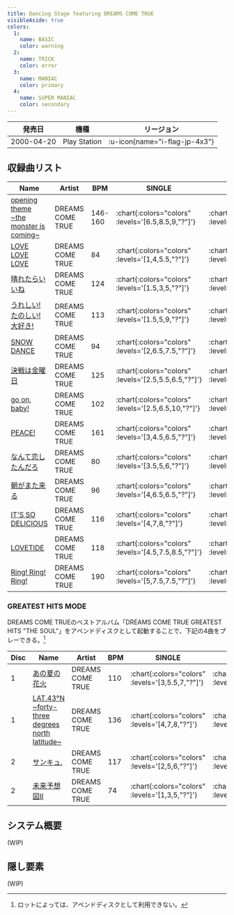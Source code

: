 ```yaml
---
title: Dancing Stage featuring DREAMS COME TRUE
visibleAside: true
colors:
  1:
    name: BASIC
    color: warning
  2:
    name: TRICK
    color: error
  3:
    name: MANIAC
    color: primary
  4:
    name: SUPER MANIAC
    color: secondary
---
```


|発売日|機種|リージョン|
|------|----|---------|
|2000-04-20|Play Station| :u-icon{name="i-flag-jp-4x3"} |

## 収録曲リスト

|Name|Artist|BPM|SINGLE|DOUBLE|COUPLE|
|----|------|---|------|------|------|
|[opening theme \~the monster is coming\~](/playstation-jp/dct/opening-theme)|DREAMS COME TRUE|146-160| :chart{:colors="colors" :levels='[6.5,8.5,9,"?"]'} | :chart{:colors="colors" :levels='[6.5,10,"?"]'} | :chart{:colors="colors" :levels='[6.5,8.5,9]'} |
|[LOVE LOVE LOVE](/playstation-jp/dct/love-love-love)|DREAMS COME TRUE|84| :chart{:colors="colors" :levels='[1,4,5.5,"?"]'} | :chart{:colors="colors" :levels='[1,4,"?"]'} | :chart{:colors="colors" :levels='[1,4,5.5]'} |
|[晴れたらいいね](/playstation-jp/dct/haretara-iine)|DREAMS COME TRUE|124| :chart{:colors="colors" :levels='[1.5,3,5,"?"]'} | :chart{:colors="colors" :levels='[2,4.5,"?"]'} | :chart{:colors="colors" :levels='[1.5,3,5]'} |
|[うれしい! たのしい! 大好き!](/playstation-jp/dct/ureshi-tanoshi-daisuki)|DREAMS COME TRUE|113| :chart{:colors="colors" :levels='[1.5,5,9,"?"]'} | :chart{:colors="colors" :levels='[3,5,"?"]'} | :chart{:colors="colors" :levels='[1.5,5,9]'} |
|[SNOW DANCE](/playstation-jp/dct/snow-dance)|DREAMS COME TRUE|94| :chart{:colors="colors" :levels='[2,6.5,7.5,"?"]'} | :chart{:colors="colors" :levels='[2,6.5,"?"]'} | :chart{:colors="colors" :levels='[2,6.5,7.5]'} |
|[決戦は金曜日](/playstation-jp/dct/kessen-wa-kinyoubi)|DREAMS COME TRUE|125| :chart{:colors="colors" :levels='[2.5,5.5,6.5,"?"]'} | :chart{:colors="colors" :levels='[3.5,5.5,"?"]'} | :chart{:colors="colors" :levels='[2.5,5.5,6.5]'} |
|[go on, baby!](/playstation-jp/dct/go-on-baby)|DREAMS COME TRUE|102| :chart{:colors="colors" :levels='[2.5,6.5,10,"?"]'} | :chart{:colors="colors" :levels='[3.5,9,"?"]'} | :chart{:colors="colors" :levels='[2.5,6.5,10]'} |
|[PEACE!](/playstation-jp/dct/peace)|DREAMS COME TRUE|161| :chart{:colors="colors" :levels='[3,4.5,6.5,"?"]'} | :chart{:colors="colors" :levels='[2.5,8,"?"]'} | :chart{:colors="colors" :levels='[3,4.5,6.5]'} |
|[なんて恋したんだろ](/playstation-jp/dct/nante-koi-shitandaro)|DREAMS COME TRUE|80| :chart{:colors="colors" :levels='[3.5,5,6,"?"]'} | :chart{:colors="colors" :levels='[4,8,"?"]'} | :chart{:colors="colors" :levels='[3.5,5,6]'} |
|[朝がまた来る](/playstation-jp/dct/asa-ga-mata-kuru)|DREAMS COME TRUE|96| :chart{:colors="colors" :levels='[4,6.5,6.5,"?"]'} | :chart{:colors="colors" :levels='[4.5,6,"?"]'} | :chart{:colors="colors" :levels='[4,6.5,6.5]'} |
|[IT'S SO DELICIOUS](/playstation-jp/dct/its-so-delicious)|DREAMS COME TRUE|116| :chart{:colors="colors" :levels='[4,7,8,"?"]'} | :chart{:colors="colors" :levels='[5,8.5,"?"]'} | :chart{:colors="colors" :levels='[4,7,8]'} |
|[LOVETIDE](/playstation-jp/dct/lovetide)|DREAMS COME TRUE|118| :chart{:colors="colors" :levels='[4.5,7.5,8.5,"?"]'} | :chart{:colors="colors" :levels='[5,8,"?"]'} | :chart{:colors="colors" :levels='[4.5,7.5,8.5]'} |
|[Ring! Ring! Ring!](/playstation-jp/dct/ring-ring-ring)|DREAMS COME TRUE|190| :chart{:colors="colors" :levels='[5,7.5,7.5,"?"]'} | :chart{:colors="colors" :levels='[5.5,7,"?"]'} | :chart{:colors="colors" :levels='[5,7.5,7.5]'} |

### GREATEST HITS MODE

DREAMS COME TRUEのベストアルバム「DREAMS COME TRUE GREATEST HITS "THE SOUL"」をアペンドディスクとして起動することで、下記の4曲をプレーできる。[^1]

|Disc|Name|Artist|BPM|SINGLE|DOUBLE|COUPLE|
|----|----|------|---|------|------|------|
|1|[あの夏の花火](/playstation-jp/dct/ano-natsu-no-hanabi)|DREAMS COME TRUE|110| :chart{:colors="colors" :levels='[3,5.5,7,"?"]'} | :chart{:colors="colors" :levels='[4,6,"?"]'} | :chart{:colors="colors" :levels='[3,5.5,7]'} |
|1|[LAT.43°N \~forty-three degrees north latitude\~](/playstation-jp/dct/lat-43n)|DREAMS COME TRUE|136| :chart{:colors="colors" :levels='[4,7,8,"?"]'} | :chart{:colors="colors" :levels='[5,8.5,"?"]'} | :chart{:colors="colors" :levels='[4,7,8]'} |
|2|[サンキュ.](/playstation-jp/dct/thank-you)|DREAMS COME TRUE|117| :chart{:colors="colors" :levels='[2,5,6,"?"]'} | :chart{:colors="colors" :levels='[3,6,"?"]'} | :chart{:colors="colors" :levels='[2,5,6]'} |
|2|[未来予想図II](/playstation-jp/dct/mirai-yosouzu-2)|DREAMS COME TRUE|74| :chart{:colors="colors" :levels='[1,3,5,"?"]'} | :chart{:colors="colors" :levels='[3,5,"?"]'} | :chart{:colors="colors" :levels='[1,3,5]'} |

[^1]: ロットによっては、アペンドディスクとして利用できない。

## システム概要

(WIP)

## 隠し要素

(WIP)
